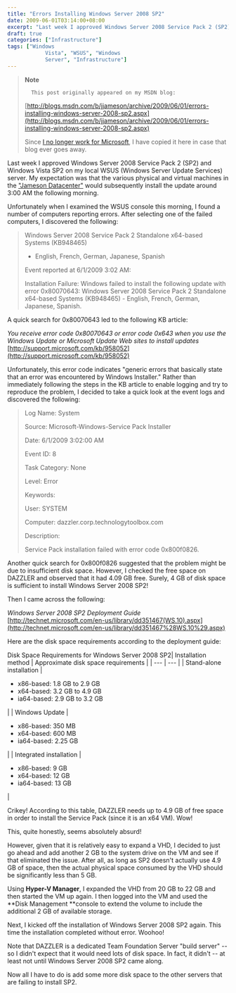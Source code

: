 ```yaml
---
title: "Errors Installing Windows Server 2008 SP2"
date: 2009-06-01T03:14:00+08:00
excerpt: "Last week I approved Windows Server 2008 Service Pack 2 (SP2) and Windows Vista SP2 on my local WSUS (Windows Server Update Services) server. My expectation was that the various physical and virtual machines in the \"Jameson Datacenter\" would subsequently..."
draft: true
categories: ["Infrastructure"]
tags: ["Windows 
			Vista", "WSUS", "Windows 
			Server", "Infrastructure"]
---
```


> **Note**
> 
> 
> 		This post originally appeared on my MSDN blog:
> 
> 
> 
> [http://blogs.msdn.com/b/jjameson/archive/2009/06/01/errors-installing-windows-server-2008-sp2.aspx](http://blogs.msdn.com/b/jjameson/archive/2009/06/01/errors-installing-windows-server-2008-sp2.aspx)
> 
> 
> Since
> 		[I no longer work for Microsoft](/blog/jjameson/2011/09/02/last-day-with-microsoft), I have copied it here in case that 
> 		blog ever goes away.


Last week I approved Windows Server 2008 Service Pack 2 (SP2) and Windows Vista SP2 on my local WSUS (Windows Server Update Services) server. My expectation was that the various physical and virtual machines in the["Jameson Datacenter"](/blog/jjameson/2009/09/14/the-jameson-datacenter) would subsequently install the update around 3:00 AM the following morning.

Unfortunately when I examined the WSUS console this morning, I found a number of computers reporting errors. After selecting one of the failed computers, I discovered the following:


> Windows Server 2008 Service Pack 2 Standalone x64-based Systems (KB948465) 
> 	- English, French, German, Japanese, Spanish
> 
> Event reported at 6/1/2009 3:02 AM:
> 
> Installation Failure: Windows failed to install the following update 
> 	with error 0x80070643: Windows Server 2008 Service Pack 2 Standalone x64-based 
> 	Systems (KB948465) - English, French, German, Japanese, Spanish.


A quick search for 0x80070643 led to the following KB article:

<cite>You receive error code 0x80070643 or error code 0x643 when you use 	the Windows Update or Microsoft Update Web sites to install updates</cite>
[http://support.microsoft.com/kb/958052](http://support.microsoft.com/kb/958052)


Unfortunately, this error code indicates "generic errors that basically state that an error was encountered by Windows Installer." Rather than immediately following the steps in the KB article to enable logging and try to reproduce the problem, I decided to take a quick look at the event logs and discovered the following:


> Log Name: System
> 
> 	Source: Microsoft-Windows-Service Pack Installer
> 
> 	Date: 6/1/2009 3:02:00 AM
> 
> 	Event ID: 8
> 
> 	Task Category: None
> 
> 	Level: Error
> 
> 	Keywords: 
> 
> 	User: SYSTEM
> 
> 	Computer: dazzler.corp.technologytoolbox.com
> 
> 	Description:
> 
> 	Service Pack installation failed with error code 0x800f0826.


Another quick search for 0x800f0826 suggested that the problem might be due to insufficient disk space. However, I checked the free space on DAZZLER and observed that it had 4.09 GB free. Surely, 4 GB of disk space is sufficient to install Windows Server 2008 SP2!

Then I came across the following:

<cite>Windows Server 2008 SP2 Deployment Guide</cite>
[http://technet.microsoft.com/en-us/library/dd351467(WS.10).aspx](http://technet.microsoft.com/en-us/library/dd351467%28WS.10%29.aspx)


Here are the disk space requirements according to the deployment guide:


<caption>Disk Space Requirements for Windows Server 2008 SP2</caption>| Installation method | Approximate disk space requirements |
| --- | --- |
| Stand-alone installation | <ul>			<li>x86-based: 1.8 GB to 2.9 GB</li>			<li>x64-based: 3.2 GB to 4.9 GB</li>			<li>ia64-based: 2.9 GB to 3.2 GB </li>		</ul> |
| Windows Update | <ul>			<li>x86-based: 350 MB</li>			<li>x64-based: 600 MB</li>			<li>ia64-based: 2.25 GB </li>		</ul> |
| Integrated installation | <ul>			<li>x86-based: 9 GB</li>			<li>x64-based: 12 GB</li>			<li>ia64-based: 13 GB</li>		</ul> |


Crikey! According to this table, DAZZLER needs up to 4.9 GB of free space in order to install the Service Pack (since it is an x64 VM). Wow!

This, quite honestly, seems absolutely absurd!

However, given that it is relatively easy to expand a VHD, I decided to just go ahead and add another 2 GB to the system drive on the VM and see if that eliminated the issue. After all, as long as SP2 doesn't actually use 4.9 GB of space, then the actual physical space consumed by the VHD should be significantly less than 5 GB.

Using **Hyper-V Manager**, I expanded the VHD from 20 GB to 22 GB and then started the VM up again. I then logged into the VM and used the**Disk Management **console to extend the volume to include the additional 2 GB of available storage.

Next, I kicked off the installation of Windows Server 2008 SP2 again. This time the installation completed without error. Woohoo!

Note that DAZZLER is a dedicated Team Foundation Server "build server" -- so I didn't expect that it would need lots of disk space. In fact, it didn't -- at least not until Windows Server 2008 SP2 came along.

Now all I have to do is add some more disk space to the other servers that are failing to install SP2.

